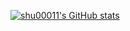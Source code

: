 [![shu00011's GitHub stats](https://github-readme-stats.vercel.app/api?username=shu00011&show_icons=true)](https://github.com/shu00011/github-readme-stats)
